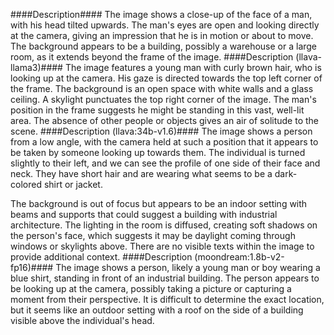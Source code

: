 ####Description####
The image shows a close-up of the face of a man, with his head tilted upwards. The man's eyes are open and looking directly at the camera, giving an impression that he is in motion or about to move. The background appears to be a building, possibly a warehouse or a large room, as it extends beyond the frame of the image.
####Description (llava-llama3)####
The image features a young man with curly brown hair, who is looking up at the camera. His gaze is directed towards the top left corner of the frame. The background is an open space with white walls and a glass ceiling. A skylight punctuates the top right corner of the image. The man's position in the frame suggests he might be standing in this vast, well-lit area. The absence of other people or objects gives an air of solitude to the scene.
####Description (llava:34b-v1.6)####
The image shows a person from a low angle, with the camera held at such a position that it appears to be taken by someone looking up towards them. The individual is turned slightly to their left, and we can see the profile of one side of their face and neck. They have short hair and are wearing what seems to be a dark-colored shirt or jacket.

The background is out of focus but appears to be an indoor setting with beams and supports that could suggest a building with industrial architecture. The lighting in the room is diffused, creating soft shadows on the person's face, which suggests it may be daylight coming through windows or skylights above. There are no visible texts within the image to provide additional context.
####Description (moondream:1.8b-v2-fp16)####
The image shows a person, likely a young man or boy wearing a blue shirt, standing in front of an industrial building. The person appears to be looking up at the camera, possibly taking a picture or capturing a moment from their perspective. It is difficult to determine the exact location, but it seems like an outdoor setting with a roof on the side of a building visible above the individual's head.
